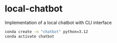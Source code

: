 # local-chatbot
Implementation of a local chatbot with CLI interface


```bash
conda create -n "chatbot" python=3.12
conda activate chatbot
````
